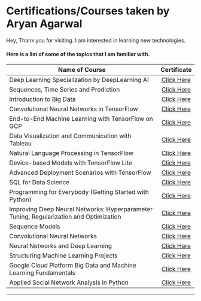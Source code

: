# Certifications/Courses taken by Aryan Agarwal
Hey, Thank you for visiting. I am interested in learning new technologies. 

#### Here is a list of some of the topics that I am familiar with.
| Name of Course  | Certificate |
| --------------- |:-------------:|
|Deep Learning Specialization by DeepLearning AI| [Click Here](https://www.coursera.org/account/accomplishments/specialization/DBQMQGXWXNM5)|
|Sequences, Time Series and Prediction| [Click Here](https://www.coursera.org/account/accomplishments/records/FE8B79TQ5FDU)|
|Introduction to Big Data| [Click Here](https://www.coursera.org/account/accomplishments/records/LNRGXG6REDJM)|
|Convolutional Neural Networks in TensorFlow| [Click Here](https://www.coursera.org/account/accomplishments/records/VVL932E2VJ32)|
|End-to-End Machine Learning with TensorFlow on GCP| [Click Here](https://www.coursera.org/account/accomplishments/records/STKDMTL5GXBJ)|
|Data Visualization and Communication with Tableau| [Click Here](https://www.coursera.org/account/accomplishments/records/LSUFU6QU2XHG)|
|Natural Language Processing in TensorFlow| [Click Here](https://www.coursera.org/account/accomplishments/records/G9T7DYQWDW5Q)|
|Device-based Models with TensorFlow Lite| [Click Here](https://www.coursera.org/account/accomplishments/records/DRV959UP4X2P)|
|Advanced Deployment Scenarios with TensorFlow| [Click Here](https://www.coursera.org/account/accomplishments/records/P86XS47T5DBY)|
|SQL for Data Science| [Click Here](https://www.coursera.org/account/accomplishments/records/UNMH5JQ458GL)|
|Programming for Everybody (Getting Started with Python)| [Click Here](https://www.coursera.org/account/accomplishments/records/9NLRAVELCR7B)|
|Improving Deep Neural Networks: Hyperparameter Tuning, Regularization and Optimization| [Click Here](https://www.coursera.org/account/accomplishments/records/9Y2J7XEUDHJ7)|
|Sequence Models| [Click Here](https://www.coursera.org/account/accomplishments/records/WFCDVABWU4Q2)|
|Convolutional Neural Networks| [Click Here](https://www.coursera.org/account/accomplishments/records/PJBZFAV34A2U)|
|Neural Networks and Deep Learning| [Click Here](https://www.coursera.org/account/accomplishments/records/GJEPY9P4GVNK)|
|Structuring Machine Learning Projects| [Click Here](https://www.coursera.org/account/accomplishments/records/22YU38VJHN95)|
|Google Cloud Platform Big Data and Machine Learning Fundamentals| [Click Here](https://www.coursera.org/account/accomplishments/records/3A6LWCSNAA88)|
|Applied Social Network Analysis in Python| [Click Here](https://www.coursera.org/account/accomplishments/records/ZR5ESSPUCGZ2)|
----------------------------------



